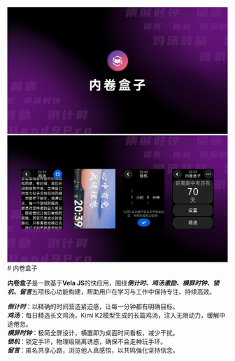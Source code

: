 <img alt="内卷盒子" src="https://github.com/Tellmeway0/LearnBox/blob/main/cover.png?raw=true" />
<img alt="内卷盒子" src="https://github.com/Tellmeway0/LearnBox/blob/main/preview.png?raw=true" />
# 内卷盒子

**内卷盒子**是一款基于**Vela JS**的快应用，围绕***倒计时、鸡汤激励、横屏时钟、锁机、留言***五项核心功能构建，帮助用户在学习与工作中保持专注、持续高效。

***倒计时***：以精确的时间营造紧迫感，让每一分钟都有明确目标。<br>
***鸡汤***：每日精选长文鸡汤，Kimi K2模型生成的长篇鸡汤，注入无限动力，缓解中途倦怠。<br>
***横屏时钟***：极简全屏设计，横置即为桌面时间看板，减少干扰。<br>
***锁机***：锁定手环，物理级隔离诱惑，确保不会走神玩手环。<br>
***留言***：匿名共享心路，浏览他人真感悟，以共鸣强化坚持信念。<br>
